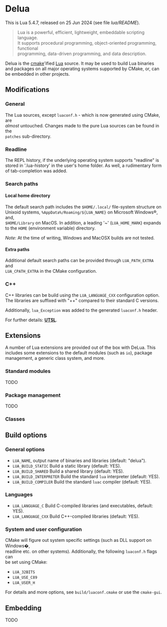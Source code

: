 # Delua

This is Lua 5.4.7, released on 25 Jun 2024 (see file *lua/README*).

> Lua is a powerful, efficient, lightweight, embeddable scripting language.  
> It supports procedural programming, object-oriented programming, functional  
> programming, data-driven programming, and data description.

Delua is the [cmake](https://cmake.org/)'ified [Lua](http://www.lua.org) source. 
It may be used to build Lua binaries and packages on all major operating 
systems supported by CMake, or, can be embedded in other projects.

## Modifications

### General

The Lua sources, except `luaconf.h` - which is now generated using CMake, are  
_almost_ untouched. Changes made to the pure Lua sources can be found in the  
`patches` sub-directory.

### Readline

The REPL history, if the underlying operating system supports "readline" is 
stored in '.lua-history' in the user's home folder. As well, a rudimentary form
of tab-completion was added.

### Search paths

#### Local home directory

The default search path includes the `$HOME/.local/` file-system structure on  
Unixoid systems, `%AppData%/Roaming/${LUA_NAME}` on Microsoft Windows®, and,  
`$HOME/Library` on MacOS. In addition, a leading '~' (`LUA_HOME_MARK`) expands 
to the `HOME` (environment variable) directory.

*Note*: At the time of writing, Windows and MacOSX builds are not tested.

#### Extra paths

Additional default search paths can be provided through `LUA_PATH_EXTRA` and  
`LUA_CPATH_EXTRA` in the CMake configuration. 

### C++

C++ libraries can be build using the `LUA_LANGUAGE_CXX` configuration option. 
The libraries are suffixed with "++" compared to their standard C versions. 

Additionally, `lua_Exception` was added to the generated `luaconf.h` header.

For further details: [**UTSL**](https://www.urbandictionary.com/define.php?term=UTSL).

## Extensions

A number of Lua extensions are provided out of the box with DeLua. This 
includes some extensions to the default modules (such as `io`), package 
management, a generic class system, and more.

### Standard modules

TODO

### Package management

TODO

### Classes

## Build options

### General options

*    `LUA_NAME`, output name of binaries and libraries (default: "delua").
*    `LUA_BUILD_STATIC` Build a static library (default: YES).
*    `LUA_BUILD_SHARED` Build a shared library (default: YES).
*    `LUA_BUILD_INTERPRETER` Build the standard ``lua`` interpreter (default: YES).
*    `LUA_BUILD_COMPILER` Build the standard ``luac`` compiler (default: YES).

### Languages

*    `LUA_LANGUAGE_C` Build C-compiled libraries (and executables, default: YES).
*    `LUA_LANGUAGE_CXX` Build C++-compiled libraries (default: YES).

### System and user configuration

CMake will figure out system specific settings (such as DLL support on Windows�,  
readline etc. on other systems). Additionally, the following `luaconf.h` flags can  
be set using CMake:

* `LUA_32BITS`
* `LUA_USE_C89`
* `LUA_USER_H`

For details and more options, see `build/luaconf.cmake` or use the `cmake-gui`.

## Embedding

TODO 